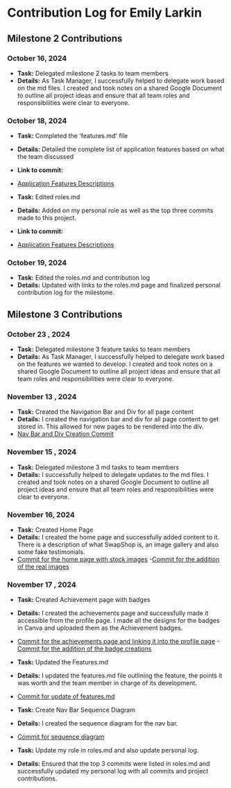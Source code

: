 # Contribution Log for Emily Larkin


## Milestone 2 Contributions

### October 16, 2024

- **Task:** Delegated milestone 2 tasks to team members
- **Details:** As Task Manager, I successfully helped to delegate work based on the md files. I created and took notes on a shared Google Document to outline all project ideas and ensure that all team roles and responsibilities were clear to everyone. 

### October 18, 2024

- **Task:** Completed the 'features.md' file
- **Details:** Detailed the complete list of application features based on what the team discussed
- **Link to commit:** 
- [Application Features Descriptions](https://github.com/ankitgoyal0106/Swap-Shop/commit/ce047b6cce4d98d0f3c854db2ae32e1bab28c55a)


- **Task:** Edited roles.md
- **Details:** Added on my personal role as well as the top three commits made to this project.
- **Link to commit:** 
- [Application Features Descriptions](https://github.com/ankitgoyal0106/Swap-Shop/commit/5911a958ab61a76f9d327c75ad2c092d94604ec0)


### October 19, 2024

- **Task:** Edited the roles.md and contribution log
- **Details:** Updated with links to the roles.md page and finalized personal contribution log for the milestone.


## Milestone 3 Contributions

### October 23 , 2024

- **Task:** Delegated milestone 3 feature tasks to team members
- **Details:** As Task Manager, I successfully helped to delegate work based on the features we wanted to develop. I created and took notes on a shared Google Document to outline all project ideas and ensure that all team roles and responsibilities were clear to everyone. 


### November 13 , 2024

- **Task:** Created the Navigation Bar and Div for all page content
- **Details:** I created the navigation bar and div for all page content to get stored in. This allowed for new pages to be rendered into the div.
- [Nav Bar and Div Creation Commit](https://github.com/ankitgoyal0106/Swap-Shop/commit/c7da78a331eb359c3424158e2f9ec3bf406f7a88)


### November 15 , 2024

- **Task:** Delegated milestone 3 md tasks to team members
- **Details:** I successfully helped to delegate updates to the md files. I created and took notes on a shared Google Document to outline all project ideas and ensure that all team roles and responsibilities were clear to everyone. 


### November 16, 2024

- **Task:** Created Home Page 
- **Details:** I created the home page and successfully added content to it. There is a description of what SwapShop is, an image gallery and also some fake testimonials. 
- [Commit for the home page with stock images](https://github.com/ankitgoyal0106/Swap-Shop/commit/34d8c4006f4e7854152f52b48a7c5152640f5b7c)
-[Commit for the addition of the real images](https://github.com/ankitgoyal0106/Swap-Shop/commit/e0ceebdc9c2bea2584c2dda52e2e35dace1c8c88)


### November 17 , 2024

- **Task:** Created Achievement page with badges
- **Details:** I created the achievements page and successfully made it accessible from the profile page. I made all the designs for the badges in Canva and uploaded them as the Achievement badges.
- [Commit for the achievements page and linking it into the profile page](https://github.com/ankitgoyal0106/Swap-Shop/commit/b409f854d7a722e80e5ba616040636965951f47c)
-[Commit for the addition of the badge creations](https://github.com/ankitgoyal0106/Swap-Shop/commit/9a7f49bdfec0c1dc996b61ddb600d5ef2fb0db2c)

- **Task:** Updated the Features.md 
- **Details:** I updated the features.md file outlining the feature, the points it was worth and the team member in charge of its development.
- [Commit for update of features.md](https://github.com/ankitgoyal0106/Swap-Shop/commit/cc1eceb673a83605d47cdcd59df802d9d9e6b680)

- **Task:** Create Nav Bar Sequence Diagram
- **Details:** I created the sequence diagram for the nav bar.
- [Commit for sequence diagram](https://github.com/ankitgoyal0106/Swap-Shop/commit/f37d7d87338271d14fba3f20f571ff4ddc53ba84)

- **Task:** Update my role in roles.md and also update personal log.
- **Details:** Ensured that the top 3 commits were listed in roles.md and successfully updated my personal log with all commits and project contributions. 

